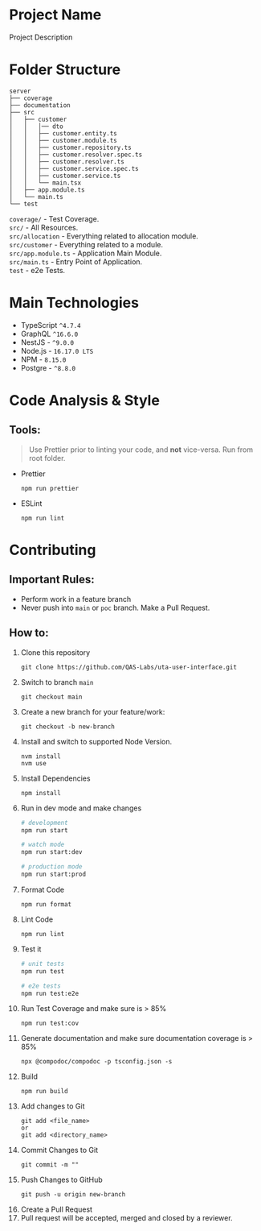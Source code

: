 # Project Name

Project Description

# Folder Structure

```
server
├── coverage
├── documentation
├── src
│	├── customer
│	│	│── dto
│	│	├── customer.entity.ts
│	│	├── customer.module.ts
│	│	├── customer.repository.ts
│	│	├── customer.resolver.spec.ts
│	│	├── customer.resolver.ts
│	│	├── customer.service.spec.ts
│	│	├── customer.service.ts
│	│	└── main.tsx
│	├── app.module.ts
│	└── main.ts
└── test
```

`coverage/` - Test Coverage. \
`src/` - All Resources. \
`src/allocation` - Everything related to allocation module. \
`src/customer` - Everything related to a module. \
`src/app.module.ts` - Application Main Module. \
`src/main.ts` - Entry Point of Application. \
`test` - e2e Tests.

# Main Technologies

- TypeScript `^4.7.4`
- GraphQL `^16.6.0`
- NestJS - `^9.0.0`
- Node.js - `16.17.0 LTS`
- NPM - `8.15.0`
- Postgre - `^8.8.0`

# Code Analysis & Style

## **Tools**: 

> Use Prettier prior to linting your code, and **not** vice-versa.
> Run from root folder.

- Prettier
	```
	npm run prettier
	```

- ESLint
	```
	npm run lint
	```


# Contributing

## **Important Rules:**
* Perform work in a feature branch
* Never push into `main` or `poc` branch. Make a Pull Request.

## **How to:**
1. Clone this repository
	```
	git clone https://github.com/QAS-Labs/uta-user-interface.git
	```
2. Switch to branch `main`
	```
	git checkout main
	```
3. Create a new branch for your feature/work:
	```
	git checkout -b new-branch
	```
4. Install and switch to supported Node Version.
	```
	nvm install
	nvm use
	```
5. Install Dependencies
	```
	npm install
	```
6. Run in dev mode and make changes
	```bash
	# development
	npm run start

	# watch mode
	npm run start:dev

	# production mode
	npm run start:prod
	```
7. Format Code
	```
	npm run format
	```
8. Lint Code
	```
	npm run lint
	```
9. Test it
	```bash
	# unit tests
	npm run test

	# e2e tests
	npm run test:e2e
	```
10. Run Test Coverage and make sure is > 85%
	```
	npm run test:cov
	```
11. Generate documentation and make sure documentation coverage is > 85%
	```
	npx @compodoc/compodoc -p tsconfig.json -s
	```
12. Build
	```
	npm run build
	```
13. Add changes to Git
	```
	git add <file_name>
	or
	git add <directory_name>
	```
14. Commit Changes to Git
	```
	git commit -m ""
	```
15. Push Changes to GitHub
	```
	git push -u origin new-branch
	```
16. Create a Pull Request
17. Pull request will be accepted, merged and closed by a reviewer.
